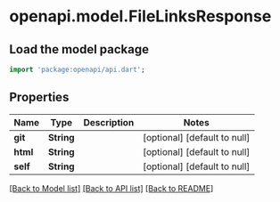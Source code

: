 # openapi.model.FileLinksResponse

## Load the model package
```dart
import 'package:openapi/api.dart';
```

## Properties
Name | Type | Description | Notes
------------ | ------------- | ------------- | -------------
**git** | **String** |  | [optional] [default to null]
**html** | **String** |  | [optional] [default to null]
**self** | **String** |  | [optional] [default to null]

[[Back to Model list]](../README.md#documentation-for-models) [[Back to API list]](../README.md#documentation-for-api-endpoints) [[Back to README]](../README.md)


